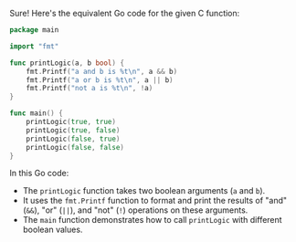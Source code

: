  Sure! Here's the equivalent Go code for the given C function:

```go
package main

import "fmt"

func printLogic(a, b bool) {
    fmt.Printf("a and b is %t\n", a && b)
    fmt.Printf("a or b is %t\n", a || b)
    fmt.Printf("not a is %t\n", !a)
}

func main() {
    printLogic(true, true)
    printLogic(true, false)
    printLogic(false, true)
    printLogic(false, false)
}
```

In this Go code:
- The `printLogic` function takes two boolean arguments (`a` and `b`).
- It uses the `fmt.Printf` function to format and print the results of "and" (`&&`), "or" (`||`), and "not" (`!`) operations on these arguments.
- The `main` function demonstrates how to call `printLogic` with different boolean values.
